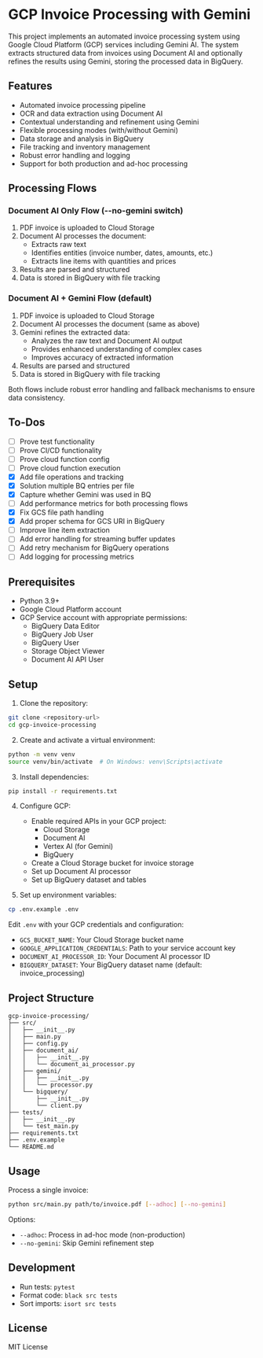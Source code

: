 # GCP Invoice Processing with Gemini

This project implements an automated invoice processing system using Google Cloud Platform (GCP) services including Gemini AI. The system extracts structured data from invoices using Document AI and optionally refines the results using Gemini, storing the processed data in BigQuery.

## Features

- Automated invoice processing pipeline
- OCR and data extraction using Document AI
- Contextual understanding and refinement using Gemini
- Flexible processing modes (with/without Gemini)
- Data storage and analysis in BigQuery
- File tracking and inventory management
- Robust error handling and logging
- Support for both production and ad-hoc processing

## Processing Flows

### Document AI Only Flow (--no-gemini switch)
1. PDF invoice is uploaded to Cloud Storage
2. Document AI processes the document:
   - Extracts raw text
   - Identifies entities (invoice number, dates, amounts, etc.)
   - Extracts line items with quantities and prices
3. Results are parsed and structured
4. Data is stored in BigQuery with file tracking

### Document AI + Gemini Flow (default)
1. PDF invoice is uploaded to Cloud Storage
2. Document AI processes the document (same as above)
3. Gemini refines the extracted data:
   - Analyzes the raw text and Document AI output
   - Provides enhanced understanding of complex cases
   - Improves accuracy of extracted information
4. Results are parsed and structured
5. Data is stored in BigQuery with file tracking

Both flows include robust error handling and fallback mechanisms to ensure data consistency.

## To-Dos

- [ ] Prove test functionality
- [ ] Prove CI/CD functionality
- [ ] Prove cloud function config
- [ ] Prove cloud function execution
- [x] Add file operations and tracking
- [x] Solution multiple BQ entries per file
- [x] Capture whether Gemini was used in BQ
- [ ] Add performance metrics for both processing flows
- [x] Fix GCS file path handling
- [x] Add proper schema for GCS URI in BigQuery
- [ ] Improve line item extraction
- [ ] Add error handling for streaming buffer updates
- [ ] Add retry mechanism for BigQuery operations
- [ ] Add logging for processing metrics

## Prerequisites

- Python 3.9+
- Google Cloud Platform account
- GCP Service account with appropriate permissions:
  - BigQuery Data Editor
  - BigQuery Job User
  - BigQuery User
  - Storage Object Viewer
  - Document AI API User

## Setup

1. Clone the repository:
```bash
git clone <repository-url>
cd gcp-invoice-processing
```

2. Create and activate a virtual environment:
```bash
python -m venv venv
source venv/bin/activate  # On Windows: venv\Scripts\activate
```

3. Install dependencies:
```bash
pip install -r requirements.txt
```

4. Configure GCP:
   - Enable required APIs in your GCP project:
     - Cloud Storage
     - Document AI
     - Vertex AI (for Gemini)
     - BigQuery
   - Create a Cloud Storage bucket for invoice storage
   - Set up Document AI processor
   - Set up BigQuery dataset and tables

5. Set up environment variables:
```bash
cp .env.example .env
```
Edit `.env` with your GCP credentials and configuration:
- `GCS_BUCKET_NAME`: Your Cloud Storage bucket name
- `GOOGLE_APPLICATION_CREDENTIALS`: Path to your service account key
- `DOCUMENT_AI_PROCESSOR_ID`: Your Document AI processor ID
- `BIGQUERY_DATASET`: Your BigQuery dataset name (default: invoice_processing)

## Project Structure

```
gcp-invoice-processing/
├── src/
│   ├── __init__.py
│   ├── main.py
│   ├── config.py
│   ├── document_ai/
│   │   ├── __init__.py
│   │   └── document_ai_processor.py
│   ├── gemini/
│   │   ├── __init__.py
│   │   └── processor.py
│   └── bigquery/
│       ├── __init__.py
│       └── client.py
├── tests/
│   ├── __init__.py
│   └── test_main.py
├── requirements.txt
├── .env.example
└── README.md
```

## Usage

Process a single invoice:
```bash
python src/main.py path/to/invoice.pdf [--adhoc] [--no-gemini]
```

Options:
- `--adhoc`: Process in ad-hoc mode (non-production)
- `--no-gemini`: Skip Gemini refinement step

## Development

- Run tests: `pytest`
- Format code: `black src tests`
- Sort imports: `isort src tests`

## License

MIT License 
